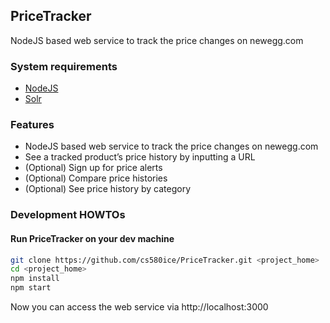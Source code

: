 ## PriceTracker
NodeJS based web service to track the price changes on newegg.com

### System requirements
* [NodeJS](https://nodejs.org)
* [Solr](http://lucene.apache.org/solr/)

### Features
* NodeJS based web service to track the price changes on newegg.com
* See a tracked product’s price history by inputting a URL
* (Optional) Sign up for price alerts
* (Optional) Compare price histories
* (Optional) See price history by category

### Development HOWTOs
#### Run PriceTracker on your dev machine
```sh
git clone https://github.com/cs580ice/PriceTracker.git <project_home>
cd <project_home>
npm install
npm start
```
Now you can access the web service via http://localhost:3000
